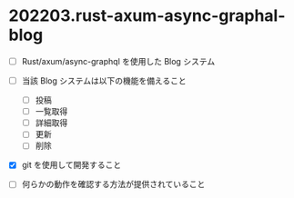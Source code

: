 # 202203.rust-axum-async-graphal-blog

- [ ] Rust/axum/async-graphql を使用した Blog システム
- [ ] 当該 Blog システムは以下の機能を備えること
  - [ ] 投稿
  - [ ] 一覧取得
  - [ ] 詳細取得
  - [ ] 更新
  - [ ] 削除
- [X] git を使用して開発すること
- [ ] 何らかの動作を確認する方法が提供されていること


